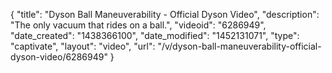 {
    "title": "Dyson Ball Maneuverability  - Official Dyson Video",
    "description": "The only vacuum that rides on a ball.",
    "videoid": "6286949",
    "date_created": "1438366100",
    "date_modified": "1452131071",
    "type": "captivate",
    "layout": "video",
    "url": "\/v\/dyson-ball-maneuverability-official-dyson-video\/6286949"
}